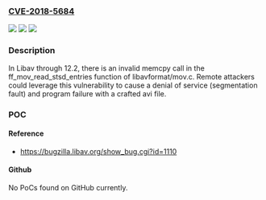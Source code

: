 ### [CVE-2018-5684](https://cve.mitre.org/cgi-bin/cvename.cgi?name=CVE-2018-5684)
![](https://img.shields.io/static/v1?label=Product&message=n%2Fa&color=blue)
![](https://img.shields.io/static/v1?label=Version&message=n%2Fa&color=blue)
![](https://img.shields.io/static/v1?label=Vulnerability&message=n%2Fa&color=brighgreen)

### Description

In Libav through 12.2, there is an invalid memcpy call in the ff_mov_read_stsd_entries function of libavformat/mov.c. Remote attackers could leverage this vulnerability to cause a denial of service (segmentation fault) and program failure with a crafted avi file.

### POC

#### Reference
- https://bugzilla.libav.org/show_bug.cgi?id=1110

#### Github
No PoCs found on GitHub currently.

